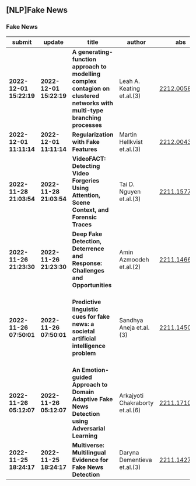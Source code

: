 ## [NLP]Fake News 

### Fake News

| submit | update | title | author | abs | PDF | code | cates | journal |
|---|---|---|---|---|---|---|---|---|
|**2022-12-01 15:22:19**|**2022-12-01 15:22:19**|**A generating-function approach to modelling complex contagion on   clustered networks with multi-type branching processes**|Leah A. Keating et.al.(3)|[2212.00584v1](http://arxiv.org/abs/2212.00584v1)|[gotoRead](http://arxiv.org/pdf/2212.00584v1)|null|physics.soc-ph, 05C82, 91D30, 60J80, 60J85|null|
|**2022-12-01 11:11:14**|**2022-12-01 11:11:14**|**Regularization with Fake Features**|Martin Hellkvist et.al.(3)|[2212.00433v1](http://arxiv.org/abs/2212.00433v1)|[gotoRead](http://arxiv.org/pdf/2212.00433v1)|null|cs.LG, eess.SP, stat.ML|null|
|**2022-11-28 21:03:54**|**2022-11-28 21:03:54**|**VideoFACT: Detecting Video Forgeries Using Attention, Scene Context, and   Forensic Traces**|Tai D. Nguyen et.al.(3)|[2211.15775v1](http://arxiv.org/abs/2211.15775v1)|[gotoRead](http://arxiv.org/pdf/2211.15775v1)|null|cs.CV, cs.AI|null|
|**2022-11-26 21:23:30**|**2022-11-26 21:23:30**|**Deep Fake Detection, Deterrence and Response: Challenges and   Opportunities**|Amin Azmoodeh et.al.(2)|[2211.14667v1](http://arxiv.org/abs/2211.14667v1)|[gotoRead](http://arxiv.org/pdf/2211.14667v1)|null|cs.CR, cs.AI|null|
|**2022-11-26 07:50:01**|**2022-11-26 07:50:01**|**Predictive linguistic cues for fake news: a societal artificial   intelligence problem**|Sandhya Aneja et.al.(3)|[2211.14505v1](http://arxiv.org/abs/2211.14505v1)|[gotoRead](http://arxiv.org/pdf/2211.14505v1)|null|cs.CL, cs.LG|IAES International Journal of Artificial Intelligence (IJ-AI),   Vol. 11, No. 4, December 2022, pp. 1252~1260|
|**2022-11-26 05:12:07**|**2022-11-26 05:12:07**|**An Emotion-guided Approach to Domain Adaptive Fake News Detection using   Adversarial Learning**|Arkajyoti Chakraborty et.al.(6)|[2211.17108v1](http://arxiv.org/abs/2211.17108v1)|[gotoRead](http://arxiv.org/pdf/2211.17108v1)|null|cs.CL|null|
|**2022-11-25 18:24:17**|**2022-11-25 18:24:17**|**Multiverse: Multilingual Evidence for Fake News Detection**|Daryna Dementieva et.al.(3)|[2211.14279v1](http://arxiv.org/abs/2211.14279v1)|[gotoRead](http://arxiv.org/pdf/2211.14279v1)|**[link](https://github.com/s-nlp/multilingual-fake-news)**|cs.CL, cs.IR|null|
